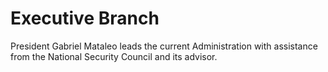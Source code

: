 # Executive Branch

President Gabriel Mataleo leads the current Administration with assistance from the National Security Council and its advisor.&#x20;
